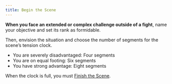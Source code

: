 ```yaml
---
title: Begin the Scene
---
```


**When you face an extended or complex challenge outside of a fight**, name your objective and set its rank as formidable.

Then, envision the situation and choose the number of segments for the scene’s tension clock.

- You are severely disadvantaged: Four segments
- You are on equal footing: Six segments
- You have strong advantage: Eight segments

When the clock is full, you must [Finish the Scene](/moves/scene_challenge/finish_the_scene).
